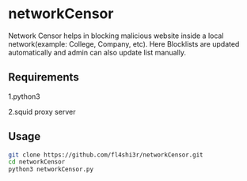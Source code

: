 # networkCensor

Network Censor helps in blocking malicious website inside a local network(example: College, Company, etc). Here Blocklists are updated automatically and admin can also update list manually.

## Requirements


1.python3

2.squid proxy server


## Usage

```bash
git clone https://github.com/fl4shi3r/networkCensor.git
cd networkCensor
python3 networkCensor.py
```

